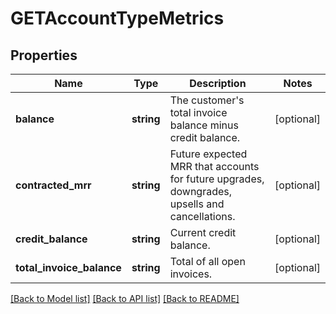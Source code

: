 # GETAccountTypeMetrics

## Properties
Name | Type | Description | Notes
------------ | ------------- | ------------- | -------------
**balance** | **string** | The customer&#39;s total invoice balance minus credit balance. | [optional] 
**contracted_mrr** | **string** | Future expected MRR that accounts for future upgrades, downgrades, upsells and cancellations. | [optional] 
**credit_balance** | **string** | Current credit balance. | [optional] 
**total_invoice_balance** | **string** | Total of all open invoices. | [optional] 

[[Back to Model list]](../README.md#documentation-for-models) [[Back to API list]](../README.md#documentation-for-api-endpoints) [[Back to README]](../README.md)


